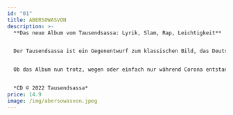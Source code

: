 ```yaml
---
id: "01"
title: ABERSOWASVON
description: >-
  **Das neue Album vom Tausendsassa: Lyrik, Slam, Rap, Leichtigkeit**


  Der Tausendsassa ist ein Gegenentwurf zum klassischen Bild, das Deutschrap oft abgibt. Hier gibt es keinen harten, wütenden Rap mit Geschichten von der Straße oder Gangster-Attitüden; die Texte drehen sich nicht um Geld, Fame und Frauen. Hier spricht ein Anti-Gangster, der sich selbst gerne auf die Schippe nimmt und absolut keinen Bock auf Stress hat. Der ungefährlichste Rapper der Welt eben.


  Ob das Album nun trotz, wegen oder einfach nur während Corona entstanden ist – schwer zu sagen. Jedenfalls ist es jetzt da. Die Zutaten: Der alltägliche Wahnsinn eines Künstlers. Liebe. Widersprüche. Ansprüche. Realität. Verpackt in: Lyrik, Slam und Rap. Versehen mit: Leidenschaft, Humor, Selbstironie und Ernsthaftigkeit. Dieses Album ist Ausdruck der Bereitschaft, trotz allem „all in“ zu gehen. Jetzt erst recht. ABERSOWASVON.


  *CD © 2022 Tausendsassa*
price: 14.9
image: /img/abersowasvon.jpeg
---
```

